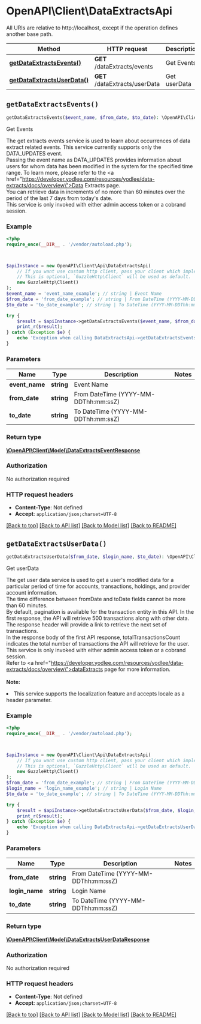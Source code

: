 # OpenAPI\Client\DataExtractsApi

All URIs are relative to http://localhost, except if the operation defines another base path.

| Method | HTTP request | Description |
| ------------- | ------------- | ------------- |
| [**getDataExtractsEvents()**](DataExtractsApi.md#getDataExtractsEvents) | **GET** /dataExtracts/events | Get Events |
| [**getDataExtractsUserData()**](DataExtractsApi.md#getDataExtractsUserData) | **GET** /dataExtracts/userData | Get userData |


## `getDataExtractsEvents()`

```php
getDataExtractsEvents($event_name, $from_date, $to_date): \OpenAPI\Client\Model\DataExtractsEventResponse
```

Get Events

The get extracts events service is used to learn about occurrences of data extract related events. This service currently supports only the DATA_UPDATES event.<br>Passing the event name as DATA_UPDATES provides information about users for whom data has been modified in the system for the specified time range. To learn more, please refer to the <a href=\"https://developer.yodlee.com/resources/yodlee/data-extracts/docs/overview\">Data Extracts</a> page.<br>You can retrieve data in increments of no more than 60 minutes over the period of the last 7 days from today's date.<br>This service is only invoked with either admin access token or a cobrand session.<br>

### Example

```php
<?php
require_once(__DIR__ . '/vendor/autoload.php');



$apiInstance = new OpenAPI\Client\Api\DataExtractsApi(
    // If you want use custom http client, pass your client which implements `GuzzleHttp\ClientInterface`.
    // This is optional, `GuzzleHttp\Client` will be used as default.
    new GuzzleHttp\Client()
);
$event_name = 'event_name_example'; // string | Event Name
$from_date = 'from_date_example'; // string | From DateTime (YYYY-MM-DDThh:mm:ssZ)
$to_date = 'to_date_example'; // string | To DateTime (YYYY-MM-DDThh:mm:ssZ)

try {
    $result = $apiInstance->getDataExtractsEvents($event_name, $from_date, $to_date);
    print_r($result);
} catch (Exception $e) {
    echo 'Exception when calling DataExtractsApi->getDataExtractsEvents: ', $e->getMessage(), PHP_EOL;
}
```

### Parameters

| Name | Type | Description  | Notes |
| ------------- | ------------- | ------------- | ------------- |
| **event_name** | **string**| Event Name | |
| **from_date** | **string**| From DateTime (YYYY-MM-DDThh:mm:ssZ) | |
| **to_date** | **string**| To DateTime (YYYY-MM-DDThh:mm:ssZ) | |

### Return type

[**\OpenAPI\Client\Model\DataExtractsEventResponse**](../Model/DataExtractsEventResponse.md)

### Authorization

No authorization required

### HTTP request headers

- **Content-Type**: Not defined
- **Accept**: `application/json;charset=UTF-8`

[[Back to top]](#) [[Back to API list]](../../README.md#endpoints)
[[Back to Model list]](../../README.md#models)
[[Back to README]](../../README.md)

## `getDataExtractsUserData()`

```php
getDataExtractsUserData($from_date, $login_name, $to_date): \OpenAPI\Client\Model\DataExtractsUserDataResponse
```

Get userData

The get user data service is used to get a user's modified data for a particular period of time for accounts, transactions, holdings, and provider account information.<br>The time difference between fromDate and toDate fields cannot be more than 60 minutes.<br>By default, pagination is available for the transaction entity in this API. In the first response, the API will retrieve 500 transactions along with other data. The response header will provide a link to retrieve the next set of transactions.<br>In the response body of the first API response, totalTransactionsCount indicates the total number of transactions the API will retrieve for the user.<br>This service is only invoked with either admin access token or a cobrand session.<br/>Refer to <a href=\"https://developer.yodlee.com/resources/yodlee/data-extracts/docs/overview\">dataExtracts</a> page for more information.<br><br><b>Note:</b><li>This service supports the localization feature and accepts locale as a header parameter.</li>

### Example

```php
<?php
require_once(__DIR__ . '/vendor/autoload.php');



$apiInstance = new OpenAPI\Client\Api\DataExtractsApi(
    // If you want use custom http client, pass your client which implements `GuzzleHttp\ClientInterface`.
    // This is optional, `GuzzleHttp\Client` will be used as default.
    new GuzzleHttp\Client()
);
$from_date = 'from_date_example'; // string | From DateTime (YYYY-MM-DDThh:mm:ssZ)
$login_name = 'login_name_example'; // string | Login Name
$to_date = 'to_date_example'; // string | To DateTime (YYYY-MM-DDThh:mm:ssZ)

try {
    $result = $apiInstance->getDataExtractsUserData($from_date, $login_name, $to_date);
    print_r($result);
} catch (Exception $e) {
    echo 'Exception when calling DataExtractsApi->getDataExtractsUserData: ', $e->getMessage(), PHP_EOL;
}
```

### Parameters

| Name | Type | Description  | Notes |
| ------------- | ------------- | ------------- | ------------- |
| **from_date** | **string**| From DateTime (YYYY-MM-DDThh:mm:ssZ) | |
| **login_name** | **string**| Login Name | |
| **to_date** | **string**| To DateTime (YYYY-MM-DDThh:mm:ssZ) | |

### Return type

[**\OpenAPI\Client\Model\DataExtractsUserDataResponse**](../Model/DataExtractsUserDataResponse.md)

### Authorization

No authorization required

### HTTP request headers

- **Content-Type**: Not defined
- **Accept**: `application/json;charset=UTF-8`

[[Back to top]](#) [[Back to API list]](../../README.md#endpoints)
[[Back to Model list]](../../README.md#models)
[[Back to README]](../../README.md)
